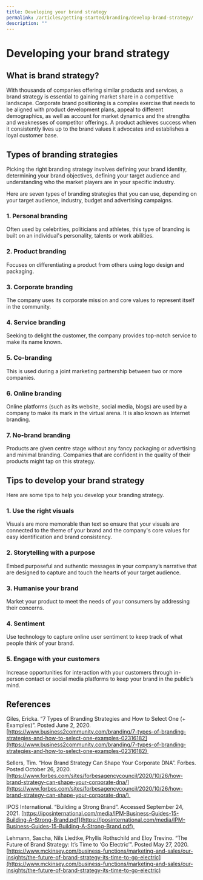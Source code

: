 ```yaml
---
title: Developing your brand strategy
permalink: /articles/getting-started/branding/develop-brand-strategy/
description: ""
---
```

# Developing your brand strategy 

## What is brand strategy? 

With thousands of companies offering similar products and services, a brand strategy is essential to gaining market share in a competitive landscape. Corporate brand positioning is a complex exercise that needs to be aligned with product development plans, appeal to different demographics, as well as account for market dynamics and the strengths and weaknesses of competitor offerings. A product achieves success when it consistently lives up to the brand values it advocates and establishes a loyal customer base.   

## Types of branding strategies 

Picking the right branding strategy involves defining your brand identity, determining your brand objectives, defining your target audience and understanding who the market players are in your specific industry.  

Here are seven types of branding strategies that you can use, depending on your target audience, industry, budget and advertising campaigns. 

### 1.  Personal branding 
    

Often used by celebrities, politicians and athletes, this type of branding is built on an individual's personality, talents or work abilities. 

### 2.  Product branding 
    

Focuses on differentiating a product from others using logo design and packaging. 

### 3.  Corporate branding 
    

The company uses its corporate mission and core values to represent itself in the community. 

### 4.  Service branding 
    

Seeking to delight the customer, the company provides top-notch service to make its name known. 

### 5.  Co-branding 
    

This is used during a joint marketing partnership between two or more companies. 

### 6.  Online branding 
    

Online platforms (such as its website, social media, blogs) are used by a company to make its mark in the virtual arena. It is also known as Internet branding. 

### 7.  No-brand branding 
    

Products are given centre stage without any fancy packaging or advertising and minimal branding. Companies that are confident in the quality of their products might tap on this strategy. 

## Tips to develop your brand strategy 

Here are some tips to help you develop your branding strategy.  

### 1.  Use the right visuals 
    

Visuals are more memorable than text so ensure that your visuals are connected to the theme of your brand and the company's core values for easy identification and brand consistency. 

### 2.  Storytelling with a purpose 
    

Embed purposeful and authentic messages in your company’s narrative that are designed to capture and touch the hearts of your target audience. 

### 3.  Humanise your brand 
    

Market your product to meet the needs of your consumers by addressing their concerns. 

### 4.  Sentiment 
    

Use technology to capture online user sentiment to keep track of what people think of your brand. 

### 5.  Engage with your customers 
    

Increase opportunities for interaction with your customers through in-person contact or social media platforms to keep your brand in the public’s mind. 

## References 

Giles, Ericka. “7 Types of Branding Strategies and How to Select One (+ Examples)”. Posted June 2, 2020. [https://www.business2community.com/branding/7-types-of-branding-strategies-and-how-to-select-one-examples-02316182](https://www.business2community.com/branding/7-types-of-branding-strategies-and-how-to-select-one-examples-02316182) 

Sellers, Tim. “How Brand Strategy Can Shape Your Corporate DNA”. Forbes. Posted October 26, 2020. [https://www.forbes.com/sites/forbesagencycouncil/2020/10/26/how-brand-strategy-can-shape-your-corporate-dna/](https://www.forbes.com/sites/forbesagencycouncil/2020/10/26/how-brand-strategy-can-shape-your-corporate-dna/) 

IPOS International. “Building a Strong Brand”. Accessed September 24, 2021. [https://iposinternational.com/media/IPM-Business-Guides-15-Building-A-Strong-Brand.pdf](https://iposinternational.com/media/IPM-Business-Guides-15-Building-A-Strong-Brand.pdf) 

Lehmann, Sascha, Nils Liedtke, Phyllis Rothschild and Eloy Trevino. “The Future of Brand Strategy: It’s Time to ‘Go Electric’”. Posted May 27, 2020. [https://www.mckinsey.com/business-functions/marketing-and-sales/our-insights/the-future-of-brand-strategy-its-time-to-go-electric](https://www.mckinsey.com/business-functions/marketing-and-sales/our-insights/the-future-of-brand-strategy-its-time-to-go-electric)